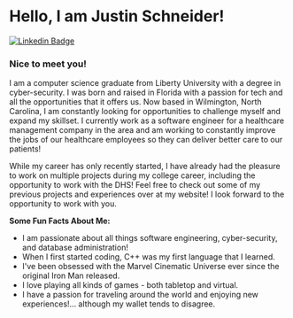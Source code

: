 # Hello, I am Justin Schneider!

[![Linkedin Badge](https://img.shields.io/badge/-LinkedIn-0e76a8?style=flat-square&logo=Linkedin&logoColor=white)](https://linkedin.com/in/justschneid)

### Nice to meet you!
I am a computer science graduate from Liberty University with a degree in cyber-security. I was born and raised in Florida with a passion for tech and all the opportunities that it offers us. Now based in Wilmington, North Carolina, I am constantly looking for opportunities to challenge myself and expand my skillset. I currently work as a software engineer for a healthcare management company in the area and am working to constantly improve the jobs of our healthcare employees so they can deliver better care to our patients!

While my career has only recently started, I have already had the pleasure to work on multiple projects during my college career, including the opportunity to work with the DHS! Feel free to check out some of my previous projects and experiences over at my website! I look forward to the opportunity to work with you.

**Some Fun Facts About Me:**
- I am passionate about all things software engineering, cyber-security, and database administration!
- When I first started coding, C++ was my first language that I learned.
- I've been obsessed with the Marvel Cinematic Universe ever since the original Iron Man released.
- I love playing all kinds of games - both tabletop and virtual.
- I have a passion for traveling around the world and enjoying new experiences!... although my wallet tends to disagree.
